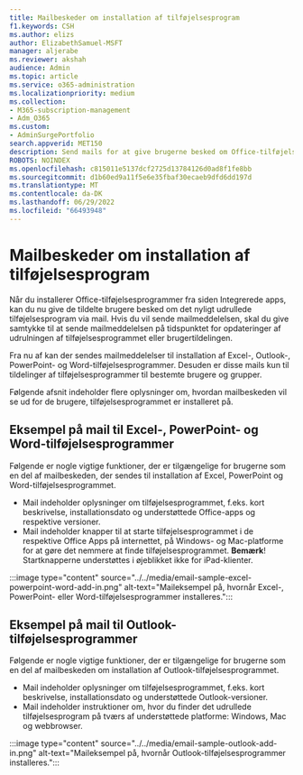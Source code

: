 ```yaml
---
title: Mailbeskeder om installation af tilføjelsesprogram
f1.keywords: CSH
ms.author: elizs
author: ElizabethSamuel-MSFT
manager: aljerabe
ms.reviewer: akshah
audience: Admin
ms.topic: article
ms.service: o365-administration
ms.localizationpriority: medium
ms.collection:
- M365-subscription-management
- Adm_O365
ms.custom:
- AdminSurgePortfolio
search.appverid: MET150
description: Send mails for at give brugerne besked om Office-tilføjelsesprogrammer, du har installeret til dem, fra siden Integrerede apps.
ROBOTS: NOINDEX
ms.openlocfilehash: c815011e5137dcf2725d13784126d0ad8f1fe8bb
ms.sourcegitcommit: d1b60ed9a11f5e6e35fbaf30ecaeb9dfd6dd197d
ms.translationtype: MT
ms.contentlocale: da-DK
ms.lasthandoff: 06/29/2022
ms.locfileid: "66493948"
---
```

# <a name="add-in-deployment-email-alerts"></a>Mailbeskeder om installation af tilføjelsesprogram

Når du installerer Office-tilføjelsesprogrammer fra siden Integrerede apps, kan du nu give de tildelte brugere besked om det nyligt udrullede tilføjelsesprogram via mail. Hvis du vil sende mailmeddelelsen, skal du give samtykke til at sende mailmeddelelsen på tidspunktet for opdateringer af udrulningen af tilføjelsesprogrammet eller brugertildelingen.

Fra nu af kan der sendes mailmeddelelser til installation af Excel-, Outlook-, PowerPoint- og Word-tilføjelsesprogrammer. Desuden er disse mails kun til tildelinger af tilføjelsesprogrammer til bestemte brugere og grupper.

Følgende afsnit indeholder flere oplysninger om, hvordan mailbeskeden vil se ud for de brugere, tilføjelsesprogrammet er installeret på.

## <a name="email-sample-for-excel-powerpoint-and-word-add-ins"></a>Eksempel på mail til Excel-, PowerPoint- og Word-tilføjelsesprogrammer

Følgende er nogle vigtige funktioner, der er tilgængelige for brugerne som en del af mailbeskeden, der sendes til installation af Excel, PowerPoint og Word-tilføjelsesprogrammet.

- Mail indeholder oplysninger om tilføjelsesprogrammet, f.eks. kort beskrivelse, installationsdato og understøttede Office-apps og respektive versioner.
- Mail indeholder knapper til at starte tilføjelsesprogrammet i de respektive Office Apps på internettet, på Windows- og Mac-platforme for at gøre det nemmere at finde tilføjelsesprogrammet. **Bemærk**! Startknapperne understøttes i øjeblikket ikke for iPad-klienter.

:::image type="content" source="../../media/email-sample-excel-powerpoint-word-add-in.png" alt-text="Maileksempel på, hvornår Excel-, PowerPoint- eller Word-tilføjelsesprogrammer installeres.":::

## <a name="email-sample-for-outlook-add-ins"></a>Eksempel på mail til Outlook-tilføjelsesprogrammer

Følgende er nogle vigtige funktioner, der er tilgængelige for brugerne som en del af mailbeskeden om installation af Outlook-tilføjelsesprogrammet.

- Mail indeholder oplysninger om tilføjelsesprogrammet, f.eks. kort beskrivelse, installationsdato og understøttede Outlook-versioner.
- Mail indeholder instruktioner om, hvor du finder det udrullede tilføjelsesprogram på tværs af understøttede platforme: Windows, Mac og webbrowser.

:::image type="content" source="../../media/email-sample-outlook-add-in.png" alt-text="Maileksempel på, hvornår Outlook-tilføjelsesprogrammer installeres.":::
